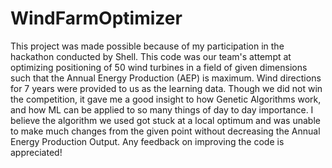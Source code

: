 # WindFarmOptimizer
This project was made possible because of my participation in the hackathon conducted by Shell.
This code was our team's attempt at optimizing positioning of 50 wind turbines in a field of given dimensions such that the Annual Energy Production (AEP) is maximum. Wind directions for 7 years were provided to us as the learning data.
Though we did not win the competition, it gave me a good insight to how Genetic Algorithms work, and how ML can be applied to so many things of day to day importance.
I believe the algorithm we used got stuck at a local optimum and was unable to make much changes from the given point without decreasing the Annual Energy Production Output.
Any feedback on improving the code is appreciated!
